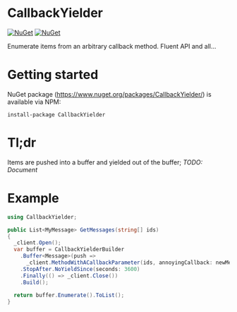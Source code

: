 # CallbackYielder
[![NuGet](https://img.shields.io/nuget/v/CallbackYielder.svg)]() [![NuGet](https://img.shields.io/nuget/dt/CallbackYielder.svg)]()

Enumerate items from an arbitrary callback method. Fluent API and all...

# Getting started
NuGet package (https://www.nuget.org/packages/CallbackYielder/) is available via NPM:
```
install-package CallbackYielder
```

# Tl;dr
Items are pushed into a buffer and yielded out of the buffer;
*TODO: Document*

# Example

```C#
using CallbackYielder;

public List<MyMessage> GetMessages(string[] ids)
{
  _client.Open();
  var buffer = CallbackYielderBuilder
    .Buffer<Message>(push =>
      _client.MethodWithACallbackParameter(ids, annoyingCallback: newMessage => push(newMessage))
    .StopAfter.NoYieldSince(seconds: 3600)
    .Finally(() => _client.Close())
    .Build();
    
  return buffer.Enumerate().ToList();
}
```
